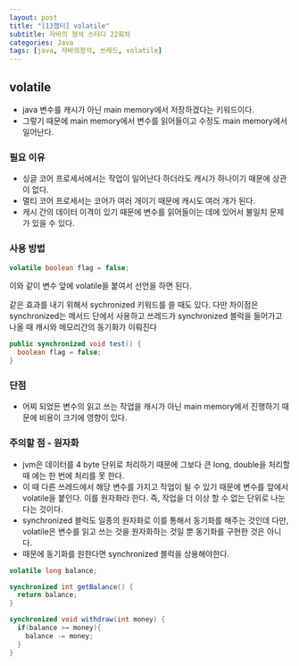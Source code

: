 ```yaml
---
layout: post
title: "[13챕터] volatile"
subtitle: 자바의 정석 스터디 22회차
categories: Java
tags: [java, 자바의정석, 쓰레드, volatile]
---
```


## volatile
- java 변수를 캐시가 아닌 main memory에서 저장하겠다는 키워드이다.
- 그렇기 때문에 main memory에서 변수를 읽어들이고 수정도 main memory에서 일어난다.

### 필요 이유
- 싱글 코어 프로세서에서는 작업이 일어난다 하더라도 캐시가 하나이기 때문에 상관이 없다.
- 멀티 코어 프로세서는 코어가 여러 개이기 때문에 캐시도 여러 개가 된다.
- 캐시 간의 데이터 이격이 있기 때문에 변수를 읽어들이는 데에 있어서 불일치 문제가 있을 수 있다.

### 사용 방법
```java
volatile boolean flag = false;
```
이와 같이 변수 앞에 volatile을 붙여서 선언을 하면 된다.

같은 효과를 내기 위해서 sychronized 키워드를 쓸 때도 있다.
다만 차이점은 synchronized는 메서드 단에서 사용하고 쓰레드가 synchronized 블럭을 들어가고 나올 때 캐시와 메모리간의 동기화가 이뤄진다
```java
public synchronized void test() {
  boolean flag = false;
}
```

### 단점
- 어찌 되었든 변수의 읽고 쓰는 작업을 캐시가 아닌 main memory에서 진행하기 때문에 비용이 크기에 영향이 있다.

### 주의할 점 - 원자화
- jvm은 데이터를 4 byte 단위로 처리하기 때문에 그보다 큰 long, double을 처리할 때 에는 한 번에 처리를 못 한다.
- 이 때 다른 쓰레드에서 해당 변수를 가지고 작업이 될 수 있기 때문에 변수를 앞에서 volatile을 붙인다. 이를 원자화라 한다. 즉, 작업을 더 이상 할 수 없는 단위로 나눈다는 것이다.
- synchronized 블럭도 일종의 원자화로 이를 통해서 동기화를 해주는 것인데 다만, volatile은 변수를 읽고 쓰는 것을 원자화하는 것일 뿐 동기화를 구현한 것은 아니다.
- 때문에 동기화를 원한다면 synchronized 블럭을 상용해야한다.
```java
volatile long balance;

synchronized int getBalance() {
  return balance;
}

synchronized void withdraw(int money) {
  if(balance >= money){
    balance -= money; 
  }
}
```
